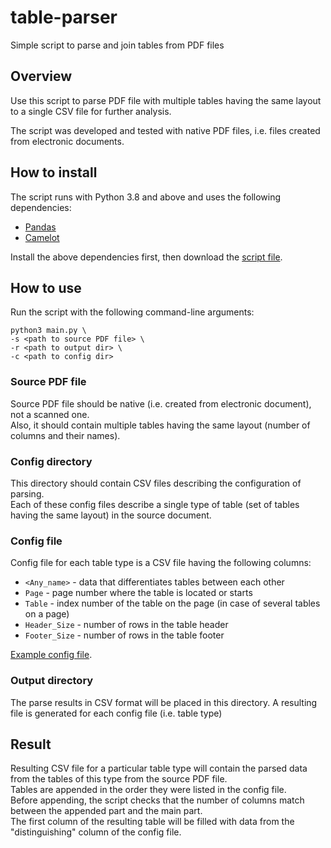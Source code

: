 # table-parser
Simple script to parse and join tables from PDF files

## Overview
Use this script to parse PDF file with multiple tables having the same 
layout to a single CSV file for further analysis.

The script was developed and tested with native PDF files, i.e. files created
from electronic documents.

## How to install
The script runs with Python 3.8 and above and uses the following dependencies:
* [Pandas](https://pandas.pydata.org)
* [Camelot](https://camelot-py.readthedocs.io/en/master/)

Install the above dependencies first, then download the [script file](main.py).

## How to use
Run the script with the following command-line arguments:

```
python3 main.py \
-s <path to source PDF file> \
-r <path to output dir> \
-c <path to config dir>
```

### Source PDF file
Source PDF file should be native (i.e. created from electronic document), 
not a scanned one.  
Also, it should contain multiple tables having the same 
layout (number of columns and their names).

### Config directory
This directory should contain CSV files describing the 
configuration of parsing.  
Each of these config files describe a single type of 
table (set of tables having the same layout) in the source document.

### Config file
Config file for each table type is a CSV file having the following columns:
* `<Any_name>` - data that differentiates tables between each other
* `Page` - page number where the table is located or starts
* `Table` - index number of the table on the page (in case of several tables on a page)
* `Header_Size` - number of rows in the table header
* `Footer_Size` - number of rows in the table footer

[Example config file](examples/config_file_example.csv).

### Output directory
The parse results in CSV format will be placed in this directory.
A resulting file is generated for each config file (i.e. table type)

## Result

Resulting CSV file for a particular table type will contain 
the parsed data from the tables of this type from the source PDF file.  
Tables are appended in the order they were listed in the config file.  
Before appending, the script checks that the number of columns match between 
the appended part and the main part.  
The first column of the resulting table will be filled with data from the "distinguishing" column of the config file.
